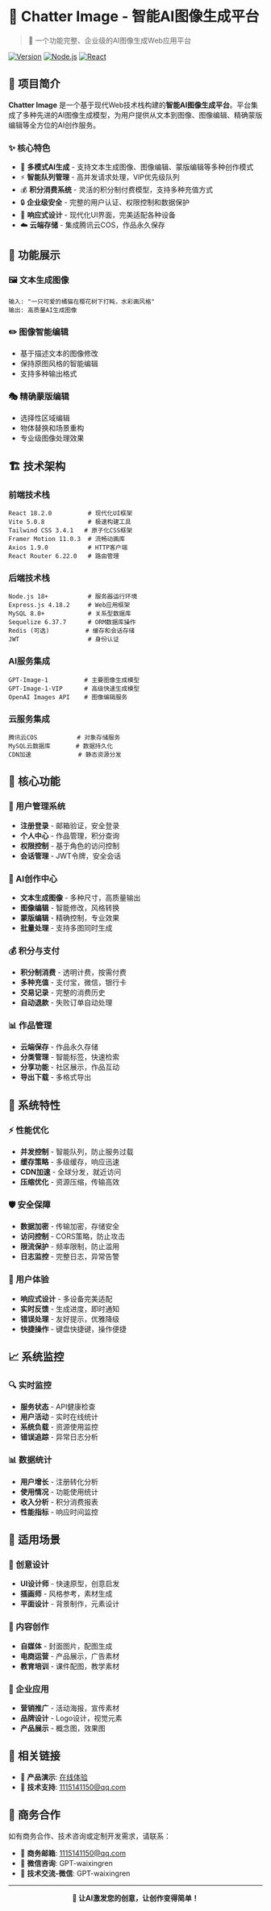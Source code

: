 # 🎨 Chatter Image - 智能AI图像生成平台

> 🚀 一个功能完整、企业级的AI图像生成Web应用平台

[![Version](https://img.shields.io/badge/version-1.0.0-blue.svg)](https://github.com/wxrgit/chatter-image)
[![Node.js](https://img.shields.io/badge/node.js-18%2B-brightgreen.svg)](https://nodejs.org/)
[![React](https://img.shields.io/badge/react-18.2.0-blue.svg)](https://reactjs.org/)

## 📖 项目简介

**Chatter Image** 是一个基于现代Web技术栈构建的**智能AI图像生成平台**。平台集成了多种先进的AI图像生成模型，为用户提供从文本到图像、图像编辑、精确蒙版编辑等全方位的AI创作服务。

### ✨ 核心特色

- 🎯 **多模式AI生成** - 支持文本生成图像、图像编辑、蒙版编辑等多种创作模式
- ⚡ **智能队列管理** - 高并发请求处理，VIP优先级队列
- 💰 **积分消费系统** - 灵活的积分制付费模型，支持多种充值方式
- 🔒 **企业级安全** - 完整的用户认证、权限控制和数据保护
- 📱 **响应式设计** - 现代化UI界面，完美适配各种设备
- ☁️ **云端存储** - 集成腾讯云COS，作品永久保存

## 🎨 功能展示

### 🖼️ 文本生成图像
```
输入: "一只可爱的橘猫在樱花树下打盹，水彩画风格"
输出: 高质量AI生成图像
```

### ✏️ 图像智能编辑
- 基于描述文本的图像修改
- 保持原图风格的智能编辑
- 支持多种输出格式

### 🎭 精确蒙版编辑
- 选择性区域编辑
- 物体替换和场景重构
- 专业级图像处理效果

## 🏗️ 技术架构

### 前端技术栈
```
React 18.2.0          # 现代化UI框架
Vite 5.0.8            # 极速构建工具
Tailwind CSS 3.4.1   # 原子化CSS框架
Framer Motion 11.0.3  # 流畅动画库
Axios 1.9.0           # HTTP客户端
React Router 6.22.0   # 路由管理
```

### 后端技术栈
```
Node.js 18+           # 服务器运行环境
Express.js 4.18.2     # Web应用框架
MySQL 8.0+            # 关系型数据库
Sequelize 6.37.7      # ORM数据库操作
Redis (可选)          # 缓存和会话存储
JWT                   # 身份认证
```

### AI服务集成
```
GPT-Image-1          # 主要图像生成模型
GPT-Image-1-VIP      # 高级快速生成模型
OpenAI Images API    # 图像编辑服务
```

### 云服务集成
```
腾讯云COS           # 对象存储服务
MySQL云数据库       # 数据持久化
CDN加速             # 静态资源分发
```

## 🚀 核心功能

### 👤 用户管理系统
- **注册登录** - 邮箱验证，安全登录
- **个人中心** - 作品管理，积分查询
- **权限控制** - 基于角色的访问控制
- **会话管理** - JWT令牌，安全会话

### 🎨 AI创作中心
- **文本生成图像** - 多种尺寸，高质量输出
- **图像编辑** - 智能修改，风格转换
- **蒙版编辑** - 精确控制，专业效果
- **批量处理** - 支持多图同时生成

### 💰 积分与支付
- **积分制消费** - 透明计费，按需付费
- **多种充值** - 支付宝，微信，银行卡
- **交易记录** - 完整的消费历史
- **自动退款** - 失败订单自动处理

### 📊 作品管理
- **云端保存** - 作品永久存储
- **分类管理** - 智能标签，快速检索
- **分享功能** - 社区展示，作品互动
- **导出下载** - 多格式导出

## 🔧 系统特性

### ⚡ 性能优化
- **并发控制** - 智能队列，防止服务过载
- **缓存策略** - 多级缓存，响应迅速
- **CDN加速** - 全球分发，就近访问
- **压缩优化** - 资源压缩，传输高效

### 🛡️ 安全保障
- **数据加密** - 传输加密，存储安全
- **访问控制** - CORS策略，防止攻击
- **限流保护** - 频率限制，防止滥用
- **日志监控** - 完整日志，异常告警

### 📱 用户体验
- **响应式设计** - 多设备完美适配
- **实时反馈** - 生成进度，即时通知
- **错误处理** - 友好提示，优雅降级
- **快捷操作** - 键盘快捷键，操作便捷

## 📈 系统监控

### 🔍 实时监控
- **服务状态** - API健康检查
- **用户活动** - 实时在线统计
- **系统负载** - 资源使用监控
- **错误追踪** - 异常日志分析

### 📊 数据统计
- **用户增长** - 注册转化分析
- **使用情况** - 功能使用统计
- **收入分析** - 积分消费报表
- **性能指标** - 响应时间监控

## 🎯 适用场景

### 🎨 创意设计
- **UI设计师** - 快速原型，创意启发
- **插画师** - 风格参考，素材生成
- **平面设计** - 背景制作，元素设计

### 📱 内容创作
- **自媒体** - 封面图片，配图生成
- **电商运营** - 产品展示，广告素材
- **教育培训** - 课件配图，教学素材

### 🏢 企业应用
- **营销推广** - 活动海报，宣传素材
- **品牌设计** - Logo设计，视觉元素
- **产品展示** - 概念图，效果图

## 🔗 相关链接

- 🎯 **产品演示**: [在线体验](https://image.chatterai.top)
- 📧 **技术支持**: 1115141150@qq.com



## 🤝 商务合作

如有商务合作、技术咨询或定制开发需求，请联系：

- 📧 **商务邮箱**: 1115141150@qq.com
- 💬 **微信咨询**: GPT-waixingren
- 📱 **技术交流-微信**: GPT-waixingren

---

<div align="center">
  
**🎨 让AI激发您的创意，让创作变得简单！**

</div>
